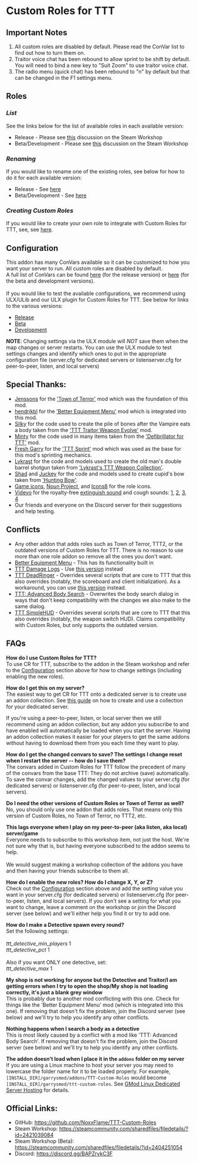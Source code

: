 # Custom Roles for TTT

## Important Notes

1. All custom roles are disabled by default. Please read the ConVar list to find out how to turn them on.
2. Traitor voice chat has been rebound to allow sprint to be shift by default. You will need to bind a new key to "Suit Zoom" to use traitor voice chat.
3. The radio menu (quick chat) has been rebound to "n" by default but that can be changed in the F1 settings menu.

## Roles
### *List*
See the links below for the list of available roles in each available version:
- Release - Please see [this](https://steamcommunity.com/workshop/filedetails/discussion/2421039084/3108019427651795196/) discussion on the Steam Workshop
- Beta/Development - Please see [this](https://steamcommunity.com/workshop/filedetails/discussion/2404251054/3110277460812045123/) discussion on the Steam Workshop
### *Renaming*
If you would like to rename one of the existing roles, see below for how to do it for each available version:
- Release - See [here](https://github.com/NoxxFlame/TTT-Custom-Roles/blob/release/CONVARS.md#Renaming-Roles)
- Beta/Development - See [here](https://github.com/NoxxFlame/TTT-Custom-Roles/blob/beta/CONVARS.md#Renaming-Roles)
### *Creating Custom Roles*
If you would like to create your own role to integrate with Custom Roles for TTT, see, see [here](CREATE_YOUR_OWN_ROLE.md).

## Configuration
This addon has many ConVars available so it can be customized to how you want your server to run. All custom roles are disabled by default.\
A full list of ConVars can be found [here](https://github.com/NoxxFlame/TTT-Custom-Roles/blob/release/CONVARS.md) (for the release version) or [here](https://github.com/NoxxFlame/TTT-Custom-Roles/blob/beta/CONVARS.md) (for the beta and development versions).\
\
If you would like to test the available configurations, we recommend using ULX/ULib and our ULX plugin for Custom Roles for TTT. See below for links to the various versions:
- [Release](https://steamcommunity.com/sharedfiles/filedetails/?id=2421043753)
- [Beta](https://steamcommunity.com/sharedfiles/filedetails/?id=2414297330)
- [Development](https://github.com/NoxxFlame/TTT-Custom-Roles-ULX)

**NOTE**: Changing settings via the ULX module will *NOT* save them when the map changes or server restarts. You can use the ULX module to test settings changes and identify which ones to put in the appropriate configuration file (server.cfg for dedicated servers or listenserver.cfg for peer-to-peer, listen, and local servers)

## Special Thanks:
- [Jenssons](https://steamcommunity.com/profiles/76561198044525091) for the ['Town of Terror'](https://steamcommunity.com/sharedfiles/filedetails/?id=1092556189) mod which was the foundation of this mod.
- [hendrikbl](https://steamcommunity.com/id/gamerhenne) for the ['Better Equipment Menu'](https://steamcommunity.com/sharedfiles/filedetails/?id=878772496) mod which is integrated into this mod.
- [Silky](https://steamcommunity.com/profiles/76561198094798859) for the code used to create the pile of bones after the Vampire eats a body taken from the ['TTT Traitor Weapon Evolve'](https://steamcommunity.com/sharedfiles/filedetails/?id=1240572856) mod.
- [Minty](https://steamcommunity.com/id/_Minty_) for the code used in many items taken from the ['Defibrillator for TTT'](https://steamcommunity.com/sharedfiles/filedetails/?id=801433502) mod.
- [Fresh Garry](https://steamcommunity.com/id/Fresh_Garry) for the ['TTT Sprint'](https://steamcommunity.com/sharedfiles/filedetails/?id=933056549) mod which was used as the base for this mod's sprinting mechanics.
- [Lykrast](https://steamcommunity.com/id/Lykrast) for the code and models used to create the old man's double barrel shotgun taken from ['Lykrast's TTT Weapon Collection'](https://steamcommunity.com/sharedfiles/filedetails/?id=337994500).
- [Shad](https://steamcommunity.com/id/Shad686) and [Juckey](https://steamcommunity.com/id/mzku) for the code and models used to create cupid's bow taken from ['Hunting Bow'](https://steamcommunity.com/sharedfiles/filedetails/?id=1323286207).
- [Game icons](https://game-icons.net), [Noun Project](https://thenounproject.com), and [Icons8](https://icons8.com) for the role icons.
- [Videvo](https://www.videvo.net/profile/videvo/) for the royalty-free [extinguish sound](https://www.videvo.net/sound-effect/short-light-fire-exti-pe363704/255924/) and cough sounds: [1](https://www.videvo.net/sound-effect/human-cough-33/427996/), [2](https://www.videvo.net/sound-effect/human-cough-36/427999/), [3](https://www.videvo.net/sound-effect/human-cough-39/428002/), [4](https://www.videvo.net/sound-effect/human-cough-63/428026/)
- Our friends and everyone on the Discord server for their suggestions and help testing.

## Conflicts
- Any other addon that adds roles such as Town of Terror, TTT2, or the outdated versions of Custom Roles for TTT. There is no reason to use more than one role addon so remove all the ones you don't want.
- [Better Equipment Menu](https://steamcommunity.com/sharedfiles/filedetails/?id=878772496) - This has its functionality built in
- [TTT Damage Logs](https://github.com/Tommy228/tttdamagelogs) - Use [this version](https://steamcommunity.com/sharedfiles/filedetails/?id=2306802961) instead
- [TTT DeadRinger](https://steamcommunity.com/sharedfiles/filedetails/?id=254779132) - Overrides several scripts that are core to TTT that this also overrides (notably, the scoreboard and client initialization). As a workaround, you can use [this version](https://steamcommunity.com/sharedfiles/filedetails/?id=810154456) instead.
- [TTT: Advanced Body Search](https://steamcommunity.com/sharedfiles/filedetails/?id=367945571) - Overwrites the body search dialog in ways that don't keep compatibility with the changes we also make to the same dialog.
- [TTT SimpleHUD](https://steamcommunity.com/sharedfiles/filedetails/?id=2209392671) - Overrides several scripts that are core to TTT that this also overrides (notably, the weapon switch HUD). Claims compatibility with Custom Roles, but only supports the outdated version.

## FAQs
**How do I use Custom Roles for TTT?**\
To use CR for TTT, subscribe to the addon in the Steam workshop and refer to the [Configuration](#Configuration) section above for how to change settings (including enabling the new roles).

**How do I get this on my server?**\
The easiest way to get CR for TTT onto a dedicated server is to create use an addon collection. See [this guide](https://wiki.facepunch.com/gmod/Workshop_for_Dedicated_Servers) on how to create and use a collection for your dedicated server.

If you're using a peer-to-peer, listen, or local server then we still recommend using an addon collection, but any addon you subscribe to and have enabled will automatically be loaded when you start the server. Having an addon collection makes it easier for your players to get the same addons without having to download them from you each time they want to play.

**How do I get the changed convars to save? The settings I change reset when I restart the server -- how do I save them?**\
The convars added in Custom Roles for TTT follow the precedent of many of the convars from the base TTT: They do not archive (save) automatically.
To save the convar changes, add the changed values to your server.cfg (for dedicated servers) or listenserver.cfg (for peer-to-peer, listen, and local servers).

**Do I need the other versions of Custom Roles or Town of Terror as well?**\
No, you should only use one addon that adds roles. That means only this version of Custom Roles, no Town of Terror, no TTT2, etc.

**This lags everyone when I play on my peer-to-peer (aka listen, aka local) server/game**\
Everyone needs to subscribe to this workshop item, not just the host. We're not sure why that is, but having everyone subscribed to the addon seems to help.\
\
We would suggest making a workshop collection of the addons you have and then having your friends subscribe to them all.

**How do I enable the new roles? How do I change X, Y, or Z?**\
Check out the [Configuration](#Configuration) section above and add the setting value you want in your server.cfg (for dedicated servers) or listenserver.cfg (for peer-to-peer, listen, and local servers). If you don't see a setting for what you want to change, leave a comment on the workshop or join the Discord server (see below) and we'll either help you find it or try to add one.

**How do I make a Detective spawn every round?**\
Set the following settings:\
\
_ttt_detective_min_players_ 1\
_ttt_detective_pct_ 1\
\
Also if you want ONLY one detective, set:\
_ttt_detective_max_ 1

**My shop is not working for anyone but the Detective and Traitor/I am getting errors when I try to open the shop/My shop is not loading correctly, it's just a blank grey window**\
This is probably due to another mod conflicting with this one. Check for things like the 'Better Equipment Menu' mod (which is integrated into this one). If removing that doesn't fix the problem, join the Discord server (see below) and we'll try to help you identify any other conflicts.

**Nothing happens when I search a body as a detective**\
This is most likely caused by a conflict with a mod like 'TTT: Advanced Body Search'. If removing that doesn't fix the problem, join the Discord server (see below) and we'll try to help you identify any other conflicts.

**The addon doesn't load when I place it in the `addons` folder on my server**\
If you are using a Linux machine to host your server you may need to lowercase the folder name for it to be loaded properly. For example, `[INSTALL_DIR]/garrysmod/addons/TTT-Custom-Roles` would become `[INSTALL_DIR]/garrysmod/ttt-custom-roles`. See [GMod Linux Dedicated Server Hosting](https://wiki.facepunch.com/gmod/Linux_Dedicated_Server_Hosting#addonsnotworking) for details.

## Official Links:
- GitHub: https://github.com/NoxxFlame/TTT-Custom-Roles
- Steam Workshop: https://steamcommunity.com/sharedfiles/filedetails/?id=2421039084
- Steam Workshop (Beta): https://steamcommunity.com/sharedfiles/filedetails/?id=2404251054
- Discord: https://discord.gg/BAPZrykC3F
